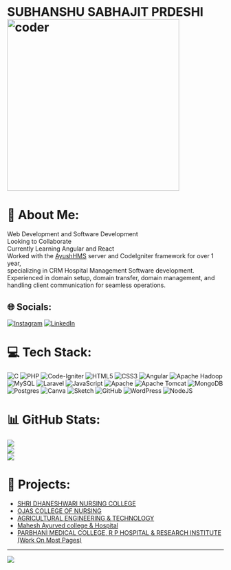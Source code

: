 # SUBHANSHU SABHAJIT PRDESHI <img align="center" alt="coder"  width="400" src="https://camo.githubusercontent.com/4d9f5ecceb711eec6e2018f38a5677dc657c9738d4a65ba3b928c41c0a45b439/68747470733a2f2f6d69726f2e6d656469756d2e636f6d2f6d61782f313336302f302a37513379765349765f7430696f4a2d5a2e676966" >

# 💫 About Me:



Web Development and Software Development<br>Looking to Collaborate<br>Currently Learning Angular and React<br>Worked with the  [AyushHMS](https://aayushhms.com:2222/)  server and CodeIgniter framework for over 1 year,<br> specializing in CRM Hospital Management Software development.<br>Experienced in domain setup, domain transfer, domain management, and handling client communication for seamless operations.



## 🌐 Socials:
[![Instagram](https://img.shields.io/badge/Instagram-%23E4405F.svg?logo=Instagram&logoColor=white)](https://instagram.com/sagarp_15) [![LinkedIn](https://img.shields.io/badge/LinkedIn-%230077B5.svg?logo=linkedin&logoColor=white)](https://linkedin.com/in/linkedin.com/in/subhanshu-pardeshi-39b33812b) 

# 💻 Tech Stack:
![C](https://img.shields.io/badge/c-%2300599C.svg?style=for-the-badge&logo=c&logoColor=white) ![PHP](https://img.shields.io/badge/php-%23777BB4.svg?style=for-the-badge&logo=php&logoColor=white) ![Code-Igniter](https://img.shields.io/badge/CodeIgniter-%23EF4223.svg?style=for-the-badge&logo=codeIgniter&logoColor=white) ![HTML5](https://img.shields.io/badge/html5-%23E34F26.svg?style=for-the-badge&logo=html5&logoColor=white) ![CSS3](https://img.shields.io/badge/css3-%231572B6.svg?style=for-the-badge&logo=css3&logoColor=white) ![Angular](https://img.shields.io/badge/angular-%23DD0031.svg?style=for-the-badge&logo=angular&logoColor=white) ![Apache Hadoop](https://img.shields.io/badge/Apache%20Hadoop-66CCFF?style=for-the-badge&logo=apachehadoop&logoColor=black) ![MySQL](https://img.shields.io/badge/mysql-4479A1.svg?style=for-the-badge&logo=mysql&logoColor=white) ![Laravel](https://img.shields.io/badge/laravel-%23FF2D20.svg?style=for-the-badge&logo=laravel&logoColor=white) ![JavaScript](https://img.shields.io/badge/javascript-%23323330.svg?style=for-the-badge&logo=javascript&logoColor=%23F7DF1E) ![Apache](https://img.shields.io/badge/apache-%23D42029.svg?style=for-the-badge&logo=apache&logoColor=white) ![Apache Tomcat](https://img.shields.io/badge/apache%20tomcat-%23F8DC75.svg?style=for-the-badge&logo=apache-tomcat&logoColor=black) ![MongoDB](https://img.shields.io/badge/MongoDB-%234ea94b.svg?style=for-the-badge&logo=mongodb&logoColor=white) ![Postgres](https://img.shields.io/badge/postgres-%23316192.svg?style=for-the-badge&logo=postgresql&logoColor=white) ![Canva](https://img.shields.io/badge/Canva-%2300C4CC.svg?style=for-the-badge&logo=Canva&logoColor=white) ![Sketch](https://img.shields.io/badge/Sketch-FFB387?style=for-the-badge&logo=sketch&logoColor=black) ![GitHub](https://img.shields.io/badge/github-%23121011.svg?style=for-the-badge&logo=github&logoColor=white) ![WordPress](https://img.shields.io/badge/WordPress-%23117AC9.svg?style=for-the-badge&logo=WordPress&logoColor=white) ![NodeJS](https://img.shields.io/badge/node.js-6DA55F?style=for-the-badge&logo=node.js&logoColor=white)

# 📊 GitHub Stats:
![](https://github-readme-stats.vercel.app/api?username=SagarP15&theme=radical&hide_border=false&include_all_commits=false&count_private=false)<br/>
![](https://github-readme-streak-stats.herokuapp.com/?user=SagarP15&theme=radical&hide_border=false)<br/>
![](https://github-readme-stats.vercel.app/api/top-langs/?username=SagarP15&theme=radical&hide_border=false&include_all_commits=false&count_private=false&layout=compact)


 # 📂 Projects:
- [SHRI DHANESHWARI NURSING COLLEGE](https://dhaneshwarinursing.org/)
- [OJAS COLLEGE OF NURSING](http://ojasnursingjalna.com/)
- [AGRICULTURAL ENGINEERING & TECHNOLOGY](https://caetsaralgaon.com/)
- [Mahesh Ayurved college & Hospital](https://maheshdemo.brightseatechnology.com/)
- [PARBHANI MEDICAL COLLEGE, R P HOSPITAL & RESEARCH INSTITUTE (Work On Most Pages)](http://pmcparbhani.com/)

---
[![](https://visitcount.itsvg.in/api?id=SagarP15&icon=0&color=0)](https://visitcount.itsvg.in)

<!-- Proudly created with GPRM ( https://gprm.itsvg.in ) -->
